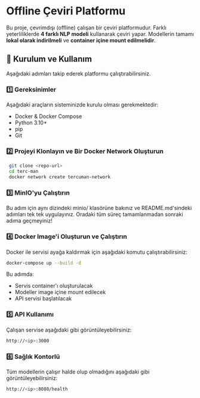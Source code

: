 # Offline Çeviri Platformu

Bu proje, çevrimdışı (offline) çalışan bir çeviri platformudur. Farklı yeterliliklerde **4 farklı NLP modeli** kullanarak çeviri yapar. Modellerin tamamı **lokal olarak indirilmeli** ve **container içine mount edilmelidir**.

## 🚀 Kurulum ve Kullanım

Aşağıdaki adımları takip ederek platformu çalıştırabilirsiniz.

### 1️⃣ Gereksinimler

Aşağıdaki araçların sisteminizde kurulu olması gerekmektedir:
- Docker & Docker Compose
- Python 3.10+
- pip
- Git

### 2️⃣ Projeyi Klonlayın ve Bir Docker Network Oluşturun
```bash
 git clone <repo-url>
 cd terc-man
 docker network create tercuman-network
```

### 3️⃣ MinIO'yu Çalıştırın

Bu adım için aynı dizindeki minio/ klasörüne bakınız ve README.md'sindeki adımları tek tek uygulayınız. Oradaki tüm süreç tamamlanmadan sonraki adıma geçmeyiniz!


### 4️⃣ Docker Image'i Oluşturun ve Çalıştırın

Docker ile servisi ayağa kaldırmak için aşağıdaki komutu çalıştırabilirsiniz:
```bash
docker-compose up --build -d
```
Bu adımda:
- Servis container'ı oluşturulacak
- Modeller image içine mount edilecek
- API servisi başlatılacak

### 5️⃣ API Kullanımı

Çalışan servise aşağıdaki gibi görüntüleyebilirsiniz:
```bash
http://<ip>:3000
```

### 6️⃣ Sağlık Kontorlü

Tüm modellerin çalışır halde olup olmadığını aşağıdaki gibi görüntüleyebilirsiniz:
```bash
http://<ip>:8080/health
```
